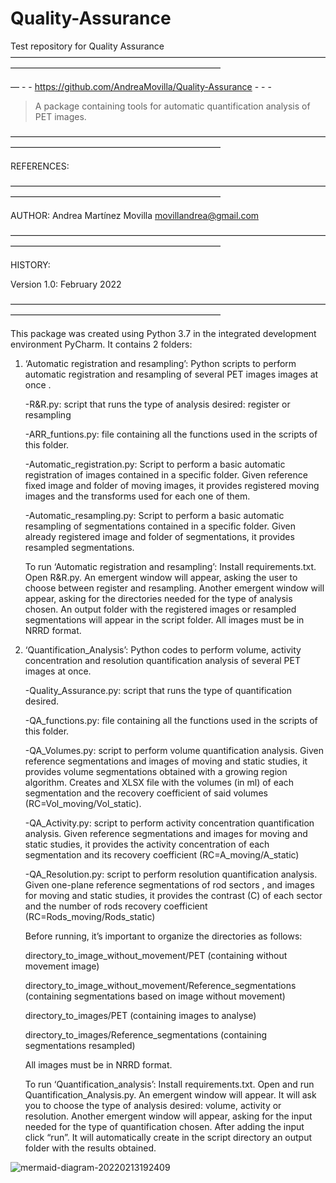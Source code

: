 # Quality-Assurance
Test repository for Quality Assurance                                         
————————————————————————————————————————————————————————————

— - - https://github.com/AndreaMovilla/Quality-Assurance - - - 

> A package containing tools for automatic quantification analysis of PET images.
> 
————————————————————————————————————————————————————————————

REFERENCES:

————————————————————————————————————————————————————————————

AUTHOR: Andrea Martínez Movilla <movillandrea@gmail.com>

————————————————————————————————————————————————————————————

HISTORY:

Version 1.0: February 2022

————————————————————————————————————————————————————————————

This package was created using Python 3.7 in the integrated development environment PyCharm. It contains 2 folders:

1. ‘Automatic registration and resampling’: Python scripts to perform automatic registration and resampling of several PET images images at once .
	
	-R&R.py: script that runs the type of analysis desired: register or resampling

	-ARR_funtions.py: file containing all the functions used in the scripts of this folder.

	-Automatic_registration.py: Script to perform a basic automatic registration of images contained in a specific 	folder. Given reference fixed image and 	folder of moving images, it provides registered moving images and the 	transforms used for each one of them.

	-Automatic_resampling.py: Script to perform a basic automatic resampling of segmentations contained in a specific folder. Given already registered image and 	     folder of segmentations, it provides resampled 	segmentations.

	To run  ‘Automatic registration and resampling’: Install requirements.txt. Open R&R.py. An emergent window will appear, asking the user to choose between 	  register and resampling. Another emergent window will appear, asking for the directories needed for the type of analysis chosen. An output folder with the 	     registered images or resampled segmentations will appear in the script folder. All images must be in NRRD format.



2. ‘Quantification_Analysis’: Python codes to perform volume, activity concentration and resolution quantification analysis of several PET images at once. 
	
	-Quality_Assurance.py: script that runs the type of quantification desired.

	-QA_functions.py: file containing all the functions used in the scripts of this folder.
	
	-QA_Volumes.py: script to perform volume quantification analysis. Given reference segmentations and images of moving and static studies, it provides 		volume segmentations obtained with a growing region algorithm. Creates and XLSX file with the volumes (in ml) of each segmentation and the recovery 		coefficient of said volumes (RC=Vol_moving/Vol_static).

	-QA_Activity.py: script to perform activity concentration quantification analysis. Given reference segmentations and images for moving and static studies, 	   it provides the activity concentration of each segmentation and its recovery coefficient (RC=A_moving/A_static)
	

	-QA_Resolution.py: script to perform resolution quantification analysis. Given one-plane reference segmentations of rod sectors , and images for moving and 	    static studies, it provides the contrast (C) of each sector and the number of rods recovery coefficient (RC=Rods_moving/Rods_static)


	Before running, it’s important to organize the directories as follows:

	directory_to_image_without_movement/PET (containing without movement image)
	
	directory_to_image_without_movement/Reference_segmentations (containing segmentations based on image without movement)

 
	directory_to_images/PET (containing images to analyse)
	
	directory_to_images/Reference_segmentations (containing segmentations resampled)


	All images must be in NRRD format.

	To run ‘Quantification_analysis’: Install requirements.txt. Open and run Quantification_Analysis.py. An emergent window will appear. It will ask you to 	choose the type of analysis desired: volume, activity or resolution. Another emergent window will appear, asking for the input needed for the type of 		quantification chosen. After adding the input click “run”. It will automatically create in the script directory an output folder with the results obtained.
	
	
![mermaid-diagram-20220213192409](https://user-images.githubusercontent.com/86127817/153769055-42d43e79-5f2f-4f77-b295-a5a4a367aa83.png)
